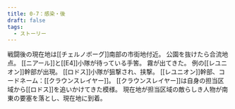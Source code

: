 ```yaml
---
title: 0-7：感染・後
draft: false
tags:
  - ストーリー
---
```

戦闘後の現在地は[[チェルノボーグ]]南部の市街地付近。
公園を抜けたら合流地点。
[[ニアール]]と[[E4]]小隊が待っている手筈。
霧が出てきた。
例の[[レユニオン]]幹部が出現。
[[ロドス]]小隊が狙撃され、挟撃。
[[レユニオン]]幹部、コードネーム：[[クラウンスレイヤー]]。
[[クラウンスレイヤー]]は自身の担当区域から[[ロドス]]を追いかけてきた模様。
現在地が担当区域の敵らしき人物が南東の要塞を落とし、現在地に到着。